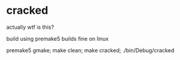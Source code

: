 # cracked
actually wtf is this?

build using premake5
builds fine on linux

premake5 gmake; make clean; make cracked; ./bin/Debug/cracked